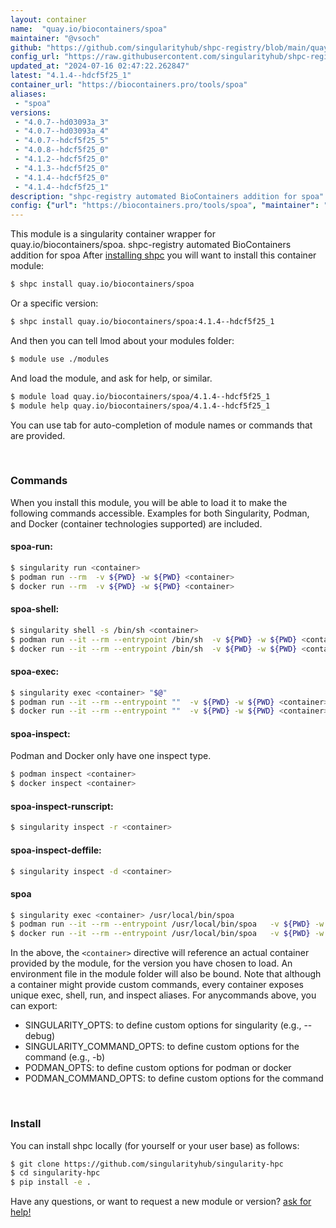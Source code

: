 ```yaml
---
layout: container
name:  "quay.io/biocontainers/spoa"
maintainer: "@vsoch"
github: "https://github.com/singularityhub/shpc-registry/blob/main/quay.io/biocontainers/spoa/container.yaml"
config_url: "https://raw.githubusercontent.com/singularityhub/shpc-registry/main/quay.io/biocontainers/spoa/container.yaml"
updated_at: "2024-07-16 02:47:22.262847"
latest: "4.1.4--hdcf5f25_1"
container_url: "https://biocontainers.pro/tools/spoa"
aliases:
 - "spoa"
versions:
 - "4.0.7--hd03093a_3"
 - "4.0.7--hd03093a_4"
 - "4.0.7--hdcf5f25_5"
 - "4.0.8--hdcf5f25_0"
 - "4.1.2--hdcf5f25_0"
 - "4.1.3--hdcf5f25_0"
 - "4.1.4--hdcf5f25_0"
 - "4.1.4--hdcf5f25_1"
description: "shpc-registry automated BioContainers addition for spoa"
config: {"url": "https://biocontainers.pro/tools/spoa", "maintainer": "@vsoch", "description": "shpc-registry automated BioContainers addition for spoa", "latest": {"4.1.4--hdcf5f25_1": "sha256:cdb6a2c7bc45bba38ee5f33ca14954ee3e0dd172473184c9b160e905fd2ec3a3"}, "tags": {"4.0.7--hd03093a_3": "sha256:5a2fd9bee52f97f543cc2036767268e67d73ce21be6bfdc1863ea0f04bc0341c", "4.0.7--hd03093a_4": "sha256:4e098a4866e6b860c334cd47dcfe11c0e0c3110936dd87c1c6f37a276957920d", "4.0.7--hdcf5f25_5": "sha256:0d3f093053262b9e973eecaa2a9c6cb61ab39e695957284a0bfb4f289b171602", "4.0.8--hdcf5f25_0": "sha256:211616908bcb8ce65bd43b4c3f7beb10184a54193e276c25f989288daa12aa75", "4.1.2--hdcf5f25_0": "sha256:edb0e8daa9eef17d61f80efdc7f36f8b46751dc6d1a24894d6abb4a2219f0e46", "4.1.3--hdcf5f25_0": "sha256:a32d65d313b4f3bc716343b648b65c4c381708f7cf70456504fe61aea015ef01", "4.1.4--hdcf5f25_0": "sha256:c066476d110e5780b1dacbc50d110254a48fb7edf014adc35df1363af9b7a4bf", "4.1.4--hdcf5f25_1": "sha256:cdb6a2c7bc45bba38ee5f33ca14954ee3e0dd172473184c9b160e905fd2ec3a3"}, "docker": "quay.io/biocontainers/spoa", "aliases": {"spoa": "/usr/local/bin/spoa"}}
---
```


This module is a singularity container wrapper for quay.io/biocontainers/spoa.
shpc-registry automated BioContainers addition for spoa
After [installing shpc](#install) you will want to install this container module:


```bash
$ shpc install quay.io/biocontainers/spoa
```

Or a specific version:

```bash
$ shpc install quay.io/biocontainers/spoa:4.1.4--hdcf5f25_1
```

And then you can tell lmod about your modules folder:

```bash
$ module use ./modules
```

And load the module, and ask for help, or similar.

```bash
$ module load quay.io/biocontainers/spoa/4.1.4--hdcf5f25_1
$ module help quay.io/biocontainers/spoa/4.1.4--hdcf5f25_1
```

You can use tab for auto-completion of module names or commands that are provided.

<br>

### Commands

When you install this module, you will be able to load it to make the following commands accessible.
Examples for both Singularity, Podman, and Docker (container technologies supported) are included.

#### spoa-run:

```bash
$ singularity run <container>
$ podman run --rm  -v ${PWD} -w ${PWD} <container>
$ docker run --rm  -v ${PWD} -w ${PWD} <container>
```

#### spoa-shell:

```bash
$ singularity shell -s /bin/sh <container>
$ podman run --it --rm --entrypoint /bin/sh  -v ${PWD} -w ${PWD} <container>
$ docker run --it --rm --entrypoint /bin/sh  -v ${PWD} -w ${PWD} <container>
```

#### spoa-exec:

```bash
$ singularity exec <container> "$@"
$ podman run --it --rm --entrypoint ""  -v ${PWD} -w ${PWD} <container> "$@"
$ docker run --it --rm --entrypoint ""  -v ${PWD} -w ${PWD} <container> "$@"
```

#### spoa-inspect:

Podman and Docker only have one inspect type.

```bash
$ podman inspect <container>
$ docker inspect <container>
```

#### spoa-inspect-runscript:

```bash
$ singularity inspect -r <container>
```

#### spoa-inspect-deffile:

```bash
$ singularity inspect -d <container>
```


#### spoa

```bash
$ singularity exec <container> /usr/local/bin/spoa
$ podman run --it --rm --entrypoint /usr/local/bin/spoa   -v ${PWD} -w ${PWD} <container> -c " $@"
$ docker run --it --rm --entrypoint /usr/local/bin/spoa   -v ${PWD} -w ${PWD} <container> -c " $@"
```



In the above, the `<container>` directive will reference an actual container provided
by the module, for the version you have chosen to load. An environment file in the
module folder will also be bound. Note that although a container
might provide custom commands, every container exposes unique exec, shell, run, and
inspect aliases. For anycommands above, you can export:

 - SINGULARITY_OPTS: to define custom options for singularity (e.g., --debug)
 - SINGULARITY_COMMAND_OPTS: to define custom options for the command (e.g., -b)
 - PODMAN_OPTS: to define custom options for podman or docker
 - PODMAN_COMMAND_OPTS: to define custom options for the command

<br>

### Install

You can install shpc locally (for yourself or your user base) as follows:

```bash
$ git clone https://github.com/singularityhub/singularity-hpc
$ cd singularity-hpc
$ pip install -e .
```

Have any questions, or want to request a new module or version? [ask for help!](https://github.com/singularityhub/singularity-hpc/issues)